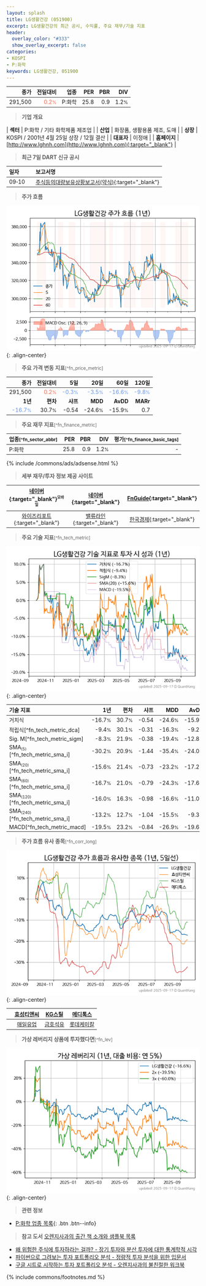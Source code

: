 ```yaml
---
layout: splash
title: LG생활건강 (051900)
excerpt: LG생활건강의 최근 공시, 수익률, 주요 재무/기술 지표
header:
  overlay_color: "#333"
  show_overlay_excerpt: false
categories:
- KOSPI
- P:화학
keywords: LG생활건강, 051900
---
```


| **종가** | **전일대비** | **업종** | **PER** | **PBR** | **DIV** |
| -------: | -----------: | -------: | ------: | ------: | ------: |
| 291,500 | <span style="color: tomato">0.2<small>%</small></span> | P:화학 | 25.8 | 0.9 | 1.2<small>%</small> |

<!-- more -->


> **기업 개요**<a id="company"></a>

| <span style="white-space:nowrap;">**섹터**</span> | P:화학 / 기타 화학제품 제조업 |
| <span style="white-space:nowrap;">**산업**</span> | 화장품, 생활용품 제조, 도매 |
| <span style="white-space:nowrap;">**상장**</span> | KOSPI / 2001년 4월 25일 상장 / 12월 결산 |
| <span style="white-space:nowrap;">**대표자**</span> | 이정애 |
| <span style="white-space:nowrap;">**홈페이지**</span> | [http://www.lghnh.com](http://www.lghnh.com){:target="_blank"} |


> **최근 7일 DART 신규 공시**<a id="dart"></a>

| **일자** |      | **보고서명** |
| :------- | :--- | :----------- |
| 09&#x2011;10 | | [주식등의대량보유상황보고서(약식)](https://dart.fss.or.kr/dsaf001/main.do?rcpNo=20250910000156){:target="_blank"} |


> **주가 흐름**<a id="price"></a>

![051900](/stock/images/051900.png){: .align-center}


> **주요 가격 변동 지표**<small>[^fn_price_metric]</small>

| **종가** | **전일대비** | **5일** | **20일** | **60일** | **120일** |
| -------: | -----------: | ------: | -------: | -------: | --------: |
| 291,500 | <span style="color: tomato">0.2<small>%</small></span> | <span style="color: cornflowerblue">-0.3<small>%</small></span> | <span style="color: cornflowerblue">-3.5<small>%</small></span> | <span style="color: cornflowerblue">-16.6<small>%</small></span> | <span style="color: cornflowerblue">-9.8<small>%</small></span> |
| **1년** | **편차** | **샤프** | **MDD** | **AvDD** | **MARr** |
| <span style="color: cornflowerblue">-16.7<small>%</small></span> | 30.7<small>%</small> | -0.54 | -24.6<small>%</small> | -15.9<small>%</small> | 0.7 |


> **주요 재무 지표**<small>[^fn_finance_metric]</small>

| **업종**<small>[^fn_sector_abbr]</small> | **PER** | **PBR** | **DIV** | **평가**<small>[^fn_finance_basic_tags]</small> |
| :--------------------------------------- | ------: | ------: | ------: | ----------------------------------------------: |
| P:화학 | 25.8 | 0.9 | 1.2<small>%</small> | - |



{% include /commons/ads/adsense.html %}

> **세부 재무/투자 정보 제공 사이트**

| [네이버](https://m.stock.naver.com/domestic/stock/051900/finance/summary){:target="_blank"}<sup><small>모바일</small></sup> | [네이버](https://finance.naver.com/item/coinfo.naver?code=051900){:target="_blank"} | [FnGuide](https://comp.fnguide.com/SVO2/ASP/SVD_Invest.asp?gicode=A051900&MenuYn=Y){:target="_blank"} |
| :---: | :---: | :---: |
| [와이즈리포트](https://comp.wisereport.co.kr/company/c1040001.aspx?cmp_cd=051900){:target="_blank"} | [밸류라인](https://www.valueline.co.kr/finance/summary/051900){:target="_blank"} | [한국경제](https://markets.hankyung.com/stock/051900/financial-summary){:target="_blank"} |


> **주요 기술 지표**<small>[^fn_tech_metric]</small>


![051900](/stock/images/051900_tech.png){: .align-center}

| **기술 지표** | **1년** | **편차** | **샤프** | **MDD** | **AvDD** |
| :------------ | ------: | -----------: | -------: | ------: | -------: |
| 거치식 | -16.7<small>%</small> | 30.7<small>%</small> | -0.54 | -24.6<small>%</small> | -15.9<small>%</small> |
| 적립식[^fn_tech_metric_dca] | -9.4<small>%</small> | 30.1<small>%</small> | -0.31 | -16.3<small>%</small> | -9.2<small>%</small> |
| Sig. M[^fn_tech_metric_sigm] | -8.3<small>%</small> | 21.9<small>%</small> | -0.38 | -19.4<small>%</small> | -12.8<small>%</small> |
| SMA<small><sub>(5)</sub></small>[^fn_tech_metric_sma_i] | -30.2<small>%</small> | 20.9<small>%</small> | -1.44 | -35.4<small>%</small> | -24.0<small>%</small> |
| SMA<small><sub>(20)</sub></small>[^fn_tech_metric_sma_i] | -15.6<small>%</small> | 21.4<small>%</small> | -0.73 | -23.2<small>%</small> | -17.2<small>%</small> |
| SMA<small><sub>(60)</sub></small>[^fn_tech_metric_sma_i] | -16.7<small>%</small> | 21.0<small>%</small> | -0.79 | -24.3<small>%</small> | -17.6<small>%</small> |
| SMA<small><sub>(120)</sub></small>[^fn_tech_metric_sma_i] | -16.0<small>%</small> | 16.3<small>%</small> | -0.98 | -16.6<small>%</small> | -11.0<small>%</small> |
| SMA<small><sub>(240)</sub></small>[^fn_tech_metric_sma_i] | -13.2<small>%</small> | 12.7<small>%</small> | -1.04 | -15.5<small>%</small> | -9.3<small>%</small> |
| MACD[^fn_tech_metric_macd] | -19.5<small>%</small> | 23.2<small>%</small> | -0.84 | -26.9<small>%</small> | -19.6<small>%</small> |


> **주가 흐름 유사 종목**<a id="corr"></a><small>[^fn_corr_long]</small>

![051900](/stock/images/051900_corr.png){: .align-center}

|       | [효성티앤씨](/298020/) | [KG스틸](/016380/) | [메디톡스](/086900/) |
| :---: | :------------------------------------: | :------------------------------------: | :------------------------------------: |
|       | [매일유업](/267980/) | [금호석유](/011780/) | [롯데케미칼](/011170/) |


> **가상 레버리지 상품에 투자했다면**<a id="2x"></a><small>[^fn_lev]</small>

![051900](/stock/images/051900_2x.png){: .align-center}


> **관련 정보**

- [P:화학 업종 목록](/stats/sector/kospi_업종_화학_종목/){: .btn .btn--info}

> **참고 도서** [오렌지사과의 출간 책 소개와 샘플북 목록](https://kongdori.tistory.com/691)

- [왜 위험한 주식에 투자하라는 걸까? - 장기 투자와 분산 투자에 대한 통계학적 시각](https://kongdori.tistory.com/421)
- [파이썬으로 그려보는 투자 포트폴리오 분석  - 정량적 투자 분석을 위한 입문서](https://kongdori.tistory.com/643)
- [구글 시트로 시작하는 투자 포트폴리오 분석 - 오렌지사과의 불친절한 워크북](https://kongdori.tistory.com/449)


{% include commons/footnotes.md %}